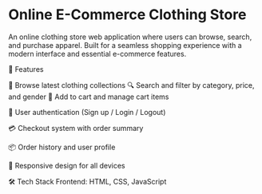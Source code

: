 #  Online E-Commerce Clothing Store
An online clothing store web application where users can browse, search, and purchase apparel. Built for a seamless shopping experience with a modern interface and essential e-commerce features.

🚀 Features

🧥 Browse latest clothing collections
🔍 Search and filter by category, price, and gender
🛒 Add to cart and manage cart items

👤 User authentication (Sign up / Login / Logout)

💳 Checkout system with order summary

📦 Order history and user profile

📱 Responsive design for all devices

🛠️ Tech Stack
Frontend: HTML, CSS, JavaScript 
